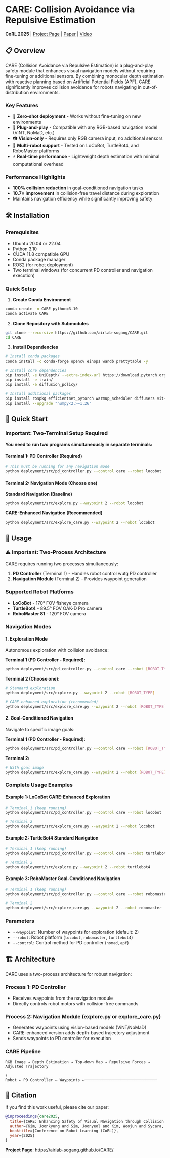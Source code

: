 # CARE: Collision Avoidance via Repulsive Estimation

**CoRL 2025** | [Project Page](https://airlab-sogang.github.io/CARE/) | [Paper](link-to-paper) | [Video](link-to-video)

## 📋 Overview

CARE (Collision Avoidance via Repulsive Estimation) is a plug-and-play safety module that enhances visual navigation models without requiring fine-tuning or additional sensors. By combining monocular depth estimation with reactive planning based on Artificial Potential Fields (APF), CARE significantly improves collision avoidance for robots navigating in out-of-distribution environments.

### Key Features
- 🚀 **Zero-shot deployment** - Works without fine-tuning on new environments
- 🔌 **Plug-and-play** - Compatible with any RGB-based navigation model (ViNT, NoMaD, etc.)
- 📷 **Vision-only** - Requires only RGB camera input, no additional sensors
- 🤖 **Multi-robot support** - Tested on LoCoBot, TurtleBot4, and RoboMaster platforms
- ⚡ **Real-time performance** - Lightweight depth estimation with minimal computational overhead

### Performance Highlights
- **100% collision reduction** in goal-conditioned navigation tasks
- **10.7× improvement** in collision-free travel distance during exploration
- Maintains navigation efficiency while significantly improving safety

## 🛠️ Installation

### Prerequisites
- Ubuntu 20.04 or 22.04
- Python 3.10
- CUDA 11.8 compatible GPU
- Conda package manager
- ROS2 (for robot deployment)
- Two terminal windows (for concurrent PD controller and navigation execution)

### Quick Setup

1. **Create Conda Environment**
```bash
conda create -n CARE python=3.10
conda activate CARE
```

2. **Clone Repository with Submodules**
```bash
git clone --recursive https://github.com/airlab-sogang/CARE.git
cd CARE
```

3. **Install Dependencies**
```bash
# Install conda packages
conda install -c conda-forge opencv einops wandb prettytable -y
              
# Install core dependencies
pip install -e UniDepth/ --extra-index-url https://download.pytorch.org/whl/cu118
pip install -e train/
pip install -e diffusion_policy/

# Install additional packages
pip install rospkg efficientnet_pytorch warmup_scheduler diffusers vit-pytorch
pip install --upgrade "numpy<2,>=1.26"
```

## 🚀 Quick Start

### Important: Two-Terminal Setup Required
**You need to run two programs simultaneously in separate terminals:**

#### Terminal 1: PD Controller (Required)
```bash
# This must be running for any navigation mode
python deployment/src/pd_controller.py --control care --robot locobot
```

#### Terminal 2: Navigation Mode (Choose one)

**Standard Navigation (Baseline)**
```bash
python deployment/src/explore.py --waypoint 2 --robot locobot
```

**CARE-Enhanced Navigation (Recommended)**
```bash
python deployment/src/explore_care.py --waypoint 2 --robot locobot
```

## 📖 Usage

### ⚠️ Important: Two-Process Architecture
CARE requires running two processes simultaneously:
1. **PD Controller** (Terminal 1) - Handles robot control wutg PD controller
2. **Navigation Module** (Terminal 2) - Provides waypoint generation

### Supported Robot Platforms
- **LoCoBot** - 170° FOV fisheye camera
- **TurtleBot4** - 89.5° FOV OAK-D Pro camera
- **RoboMaster S1** - 120° FOV camera

### Navigation Modes

#### 1. Exploration Mode
Autonomous exploration with collision avoidance:

**Terminal 1 (PD Controller - Required):**
```bash
python deployment/src/pd_controller.py --control care --robot [ROBOT_TYPE]
```

**Terminal 2 (Choose one):**
```bash
# Standard exploration
python deployment/src/explore.py --waypoint 2 --robot [ROBOT_TYPE]

# CARE-enhanced exploration (recommended)
python deployment/src/explore_care.py --waypoint 2 --robot [ROBOT_TYPE]
```

#### 2. Goal-Conditioned Navigation
Navigate to specific image goals:

**Terminal 1 (PD Controller - Required):**
```bash
python deployment/src/pd_controller.py --control care --robot [ROBOT_TYPE]
```

**Terminal 2:**
```bash
# With goal image
python deployment/src/explore_care.py --waypoint 2 --robot [ROBOT_TYPE] --goal_image path/to/goal.jpg
```

### Complete Usage Examples

#### Example 1: LoCoBot CARE-Enhanced Exploration
```bash
# Terminal 1 (keep running)
python deployment/src/pd_controller.py --control care --robot locobot

# Terminal 2
python deployment/src/explore_care.py --waypoint 2 --robot locobot
```

#### Example 2: TurtleBot4 Standard Navigation
```bash
# Terminal 1 (keep running)
python deployment/src/pd_controller.py --control care --robot turtlebot4

# Terminal 2
python deployment/src/explore.py --waypoint 2 --robot turtlebot4
```

#### Example 3: RoboMaster Goal-Conditioned Navigation
```bash
# Terminal 1 (keep running)
python deployment/src/pd_controller.py --control care --robot robomaster

# Terminal 2
python deployment/src/explore_care.py --waypoint 2 --robot robomaster
```

### Parameters
- `--waypoint`: Number of waypoints for exploration (default: 2)
- `--robot`: Robot platform (`locobot`, `robomaster`, `turtlebot4`)
- `--control`: Control method for PD controller (`nomad`, `apf`)

## 🏗️ Architecture

CARE uses a two-process architecture for robust navigation:

### Process 1: PD Controller
- Receives waypoints from the navigation module
- Directly controls robot motors with collision-free commands

### Process 2: Navigation Module (explore.py or explore_care.py)
- Generates waypoints using vision-based models (ViNT/NoMaD)
- CARE-enhanced version adds depth-based trajectory adjustment
- Sends waypoints to PD controller for execution

### CARE Pipeline
```
RGB Image → Depth Estimation → Top-down Map → Repulsive Forces → Adjusted Trajectory
                                                                            ↓
Robot ← PD Controller ← Waypoints ←────────────────────────────────
```

## 📝 Citation

If you find this work useful, please cite our paper:

```bibtex
@inproceedings{care2025,
  title={CARE: Enhancing Safety of Visual Navigation through Collision Avoidance via Repulsive Estimation},
  author={Kim, Joonkyung and Sim, Joonyeol and Kim, Woojun and Sycara, Katia and Nam, Changjoo},
  booktitle={Conference on Robot Learning (CoRL)},
  year={2025}
}
```

**Project Page**: https://airlab-sogang.github.io/CARE/